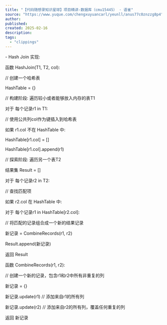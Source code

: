 ```yaml
---
title: "【代码随想录知识星球】项目精讲-数据库（cmu15445） · 语雀"
source: "https://www.yuque.com/chengxuyuancarl/yeunll/anus77c0znzzg8p4"
author:
published:
created: 2025-02-16
description:
tags:
  - "clippings"
---
```

\- Hash Join 实现:

函数 HashJoin(T1, T2, col):

// 创建一个哈希表

HashTable = {}

// 构建阶段: 遍历较小或者能够放入内存的表T1

对于 每个记录r1 in T1:

// 使用公共列col作为键插入到哈希表

如果 r1.col 不在 HashTable 中:

HashTable\[r1.col\] = \[\]

HashTable\[r1.col\].append(r1)

// 探索阶段: 遍历另一个表T2

结果集 Result = \[\]

对于 每个记录r2 in T2:

// 查找匹配项

如果 r2.col 在 HashTable 中:

对于 每个记录r1 in HashTable\[r2.col\]:

// 将匹配的记录组合成一个新的结果记录

新记录 = CombineRecords(r1, r2)

Result.append(新记录)

返回 Result

函数 CombineRecords(r1, r2):

// 创建一个新的记录，包含r1和r2中所有非重复的列

新记录 = {}

新记录.update(r1) // 添加来自r1的所有列

新记录.update(r2) // 添加来自r2的所有列，覆盖任何重复的列

返回 新记录